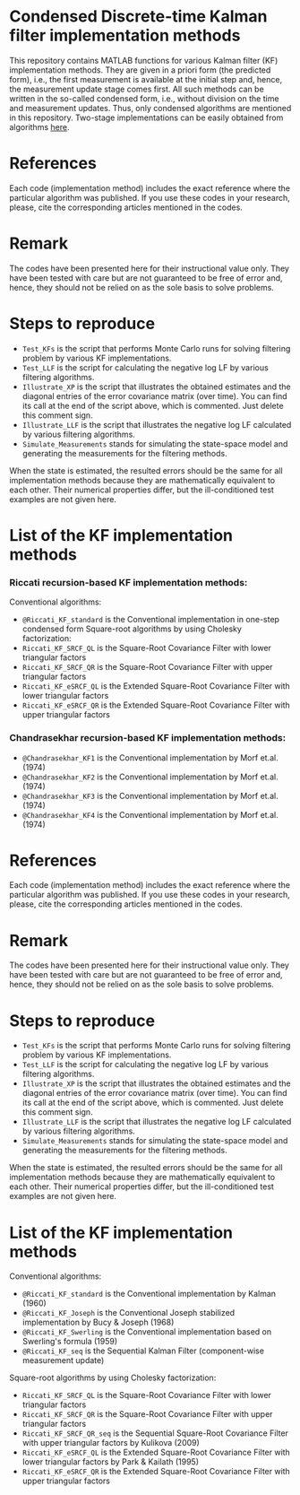 # Condensed Discrete-time Kalman filter implementation methods 
This repository contains MATLAB functions for various Kalman filter (KF) implementation methods. They are given in a priori form (the predicted form), i.e., the first measurement is available at the initial step and, hence, the measurement update stage comes first. All such methods can be written in the so-called condensed form, i.e., without division on the time and measurement updates. Thus, only condensed algorithms are mentioned in this repository. Two-stage implementations can be easily obtained from algorithms <a href="https://github.com/Maria-Kulikova/KF-a-posteriori">here</a>.   

# References
Each code (implementation method) includes the exact reference where the particular algorithm was published. 
If you use these codes in your research, please, cite the corresponding articles mentioned in the codes.  

# Remark
The codes have been presented here for their instructional value only. They have been tested with care but are not guaranteed to be free of error and, hence, they should not be relied on as the sole basis to solve problems. 

# Steps to reproduce
- `Test_KFs` is the script that performs Monte Carlo runs for solving filtering problem by various KF implementations.
- `Test_LLF` is the script for calculating the negative log LF by various filtering algorithms. 
- `Illustrate_XP` is the script that illustrates the obtained estimates and the diagonal entries of the error covariance matrix (over time). You can find its call at the end of the script above, which is commented. Just delete this comment sign.
- `Illustrate_LLF` is the script that illustrates the negative log LF calculated by various filtering algorithms. 
- `Simulate_Measurements` stands for simulating the state-space model and generating the measurements for the filtering methods.

When the state is estimated, the resulted errors should be the same for all implementation methods because they are mathematically equivalent to each other. Their numerical properties differ, but the ill-conditioned test examples are not given here. 

# List of the KF implementation methods
### Riccati recursion-based KF implementation methods:
Conventional algorithms:
 -  `@Riccati_KF_standard` is the Conventional implementation in one-step condensed form
Square-root algorithms by using Cholesky factorization:
 -  `Riccati_KF_SRCF_QL`   is the Square-Root Covariance Filter with lower triangular factors 
 -  `Riccati_KF_SRCF_QR`   is the Square-Root Covariance Filter with upper triangular factors
 -  `Riccati_KF_eSRCF_QL`  is the Extended Square-Root Covariance Filter with lower triangular factors 
 -  `Riccati_KF_eSRCF_QR`  is the Extended Square-Root Covariance Filter with upper triangular factors 
### Chandrasekhar recursion-based KF implementation methods:
-  `@Chandrasekhar_KF1` is the Conventional implementation by Morf et.al. (1974)
-  `@Chandrasekhar_KF2` is the Conventional implementation by Morf et.al. (1974)
-  `@Chandrasekhar_KF3` is the Conventional implementation by Morf et.al. (1974)
-  `@Chandrasekhar_KF4` is the Conventional implementation by Morf et.al. (1974)


# References
Each code (implementation method) includes the exact reference where the particular algorithm was published. 
If you use these codes in your research, please, cite the corresponding articles mentioned in the codes.  

# Remark
The codes have been presented here for their instructional value only. They have been tested with care but are not guaranteed to be free of error and, hence, they should not be relied on as the sole basis to solve problems. 

# Steps to reproduce
- `Test_KFs` is the script that performs Monte Carlo runs for solving filtering problem by various KF implementations.
- `Test_LLF` is the script for calculating the negative log LF by various filtering algorithms. 
- `Illustrate_XP` is the script that illustrates the obtained estimates and the diagonal entries of the error covariance matrix (over time). You can find its call at the end of the script above, which is commented. Just delete this comment sign.
- `Illustrate_LLF` is the script that illustrates the negative log LF calculated by various filtering algorithms. 
- `Simulate_Measurements` stands for simulating the state-space model and generating the measurements for the filtering methods.

When the state is estimated, the resulted errors should be the same for all implementation methods because they are mathematically equivalent to each other. Their numerical properties differ, but the ill-conditioned test examples are not given here. 

# List of the KF implementation methods

Conventional algorithms:
 -  `@Riccati_KF_standard` is the Conventional implementation by Kalman (1960)
 -  `@Riccati_KF_Joseph`   is the Conventional Joseph stabilized implementation by Bucy & Joseph (1968)
 -  `@Riccati_KF_Swerling` is the Conventional implementation based on Swerling's formula (1959)
 -  `@Riccati_KF_seq`      is the Sequential Kalman Filter (component-wise measurement update)

Square-root algorithms by using Cholesky factorization:
 -  `Riccati_KF_SRCF_QL`   is the Square-Root Covariance Filter with lower triangular factors 
 -  `Riccati_KF_SRCF_QR`   is the Square-Root Covariance Filter with upper triangular factors
 -  `Riccati_KF_SRCF_QR_seq` is the Sequential Square-Root Covariance Filter with upper triangular factors by Kulikova (2009)
 -  `Riccati_KF_eSRCF_QL`  is the Extended Square-Root Covariance Filter with lower triangular factors by Park & Kailath (1995) 
 -  `Riccati_KF_eSRCF_QR`  is the Extended Square-Root Covariance Filter with upper triangular factors 

